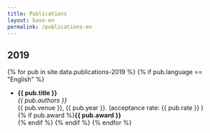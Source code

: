 ```yaml
---
title: Publications
layout: base-en
permalink: /publications-en
---
```


## 2019
{% for pub in site.data.publications-2019 %}
  {% if pub.language == "English" %}
  <ul><li><b>{{ pub.title }}</b><br />
  <em>{{ pub.authors }}</em><br />
  {{ pub.venue }}, {{ pub.year }}. (acceptance rate: {{ pub.rate }} )<br />
  {% if pub.award %}<font class="award"><b>{{ pub.award }}</b></font><br />{% endif %}
  {% endif %}
{% endfor %}
